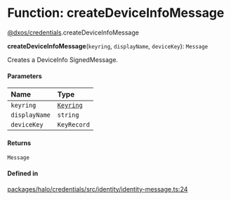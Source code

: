 # Function: createDeviceInfoMessage

[@dxos/credentials](../modules/dxos_credentials.md).createDeviceInfoMessage

**createDeviceInfoMessage**(`keyring`, `displayName`, `deviceKey`): `Message`

Creates a DeviceInfo SignedMessage.

#### Parameters

| Name | Type |
| :------ | :------ |
| `keyring` | [`Keyring`](../classes/dxos_credentials.Keyring.md) |
| `displayName` | `string` |
| `deviceKey` | `KeyRecord` |

#### Returns

`Message`

#### Defined in

[packages/halo/credentials/src/identity/identity-message.ts:24](https://github.com/dxos/dxos/blob/main/packages/halo/credentials/src/identity/identity-message.ts#L24)
